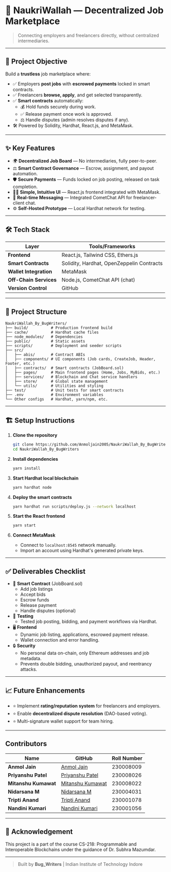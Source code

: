 # 📄 NaukriWallah — Decentralized Job Marketplace

> Connecting employers and freelancers directly, without centralized intermediaries.

---

## 🚀 Project Objective

Build a **trustless** job marketplace where:

- ✅ Employers **post jobs** with **escrowed payments** locked in smart contracts.
- ✅ Freelancers **browse, apply**, and get selected transparently.
- ✅ **Smart contracts** automatically:
  - 💰 Hold funds securely during work.
  - ✅ Release payment once work is approved.
  - ⚖️ Handle disputes (admin resolves disputes if any).
- 🛠️ Powered by Solidity, Hardhat, React.js, and MetaMask.

---

## ✨ Key Features

- 🌍 **Decentralized Job Board** — No intermediaries, fully peer-to-peer.
- ⚖️ **Smart Contract Governance** — Escrow, assignment, and payout automation.
- 🛡️ **Secure Payments** — Funds locked on job posting, released on task completion.
- 🧑‍💻 **Simple, Intuitive UI** — React.js frontend integrated with MetaMask.
- 💬 **Real-time Messaging** — Integrated CometChat API for freelancer-client chat.
- ⚙️ **Self-Hosted Prototype** — Local Hardhat network for testing.

---

## 🛠️ Tech Stack

| Layer         | Tools/Frameworks                                    |
|---------------|-----------------------------------------------------|
| **Frontend**  | React.js, Tailwind CSS, Ethers.js                   |
| **Smart Contracts** | Solidity, Hardhat, OpenZeppelin Contracts |
| **Wallet Integration** | MetaMask                                   |
| **Off-Chain Services** | Node.js, CometChat API (chat)              |
| **Version Control** | GitHub                                         |

---

## 📂 Project Structure

```
NaukriWallah_By_BugWriters/
├── build/          # Production frontend build
├── cache/          # Hardhat cache files
├── node_modules/   # Dependencies
├── public/         # Static assets
├── scripts/        # Deployment and seeder scripts
├── src/
│   ├── abis/       # Contract ABIs
│   ├── components/ # UI components (Job cards, CreateJob, Header, Footer, etc.)
│   ├── contracts/  # Smart contracts (JobBoard.sol)
│   ├── pages/      # Main frontend pages (Home, Jobs, MyBids, etc.)
│   ├── services/   # Blockchain and Chat service handlers
│   ├── store/      # Global state management
│   └── utils/      # Utilities and styling
├── test/           # Unit tests for smart contracts
├── .env            # Environment variables
└── Other configs   # Hardhat, yarn/npm, etc.
```

---

## 🏗️ Setup Instructions

1. **Clone the repository**
   ```bash
   git clone https://github.com/Anmoljain2005/NaukriWallah_By_BugWriters.git
   cd NaukriWallah_By_BugWriters
   ```

2. **Install dependencies**
   ```bash
   yarn install
   ```

3. **Start Hardhat local blockchain**
   ```bash
   yarn hardhat node
   ```

4. **Deploy the smart contracts**
   ```bash
   yarn hardhat run scripts/deploy.js --network localhost
   ```

5. **Start the React frontend**
   ```bash
   yarn start
   ```

6. **Connect MetaMask**
   - Connect to `localhost:8545` network manually.
   - Import an account using Hardhat's generated private keys.

---

## ✅ Deliverables Checklist

- 📜 **Smart Contract** (JobBoard.sol)
  - Add job listings
  - Accept bids
  - Escrow funds
  - Release payment
  - Handle disputes (optional)
- 🧪 **Testing**
  - Tested job posting, bidding, and payment workflows via Hardhat.
- 🖥️ **Frontend**
  - Dynamic job listing, applications, escrowed payment release.
  - Wallet connection and error handling.
- 🔒 **Security**
  - No personal data on-chain, only Ethereum addresses and job metadata.
  - Prevents double bidding, unauthorized payout, and reentrancy attacks.

---

## 📈 Future Enhancements

- ⭐ Implement **rating/reputation system** for freelancers and employers.
- ⭐ Enable **decentralized dispute resolution** (DAO-based voting).
- ⭐ Multi-signature wallet support for team hiring.

---

## Contributors

| Name | GitHub | Roll Number |  
|-------|--------|-------------|  
| **Anmol Jain** | [Anmol Jain](https://github.com/Anmoljain2005) | 230008009 |  
| **Priyanshu Patel** | [Priyanshu Patel](https://github.com/Priyanshu7058) | 230008026 |  
| **Mitanshu Kumawat** | [Mitanshu Kumawat](https://github.com/MitanshuKumawat) | 230008022 |  
| **Nidarsana M** | [Nidarsana M](https://github.com/Nidarsana02) | 230004031 |  
| **Tripti Anand** | [Tripti Anand](https://github.com/Tripti1298) | 230001078 |  
| **Nandini Kumari** | [Nandini Kumari](https://github.com/dini-5002) | 230001056 |  

---

## 📜 Acknowledgement

This project is a part of the course CS-218: Programmable and Interoperable Blockchains under the guidance of Dr. Subhra Mazumdar.

---

> Built by **Bug_Writers** | Indian Institute of Technology Indore
